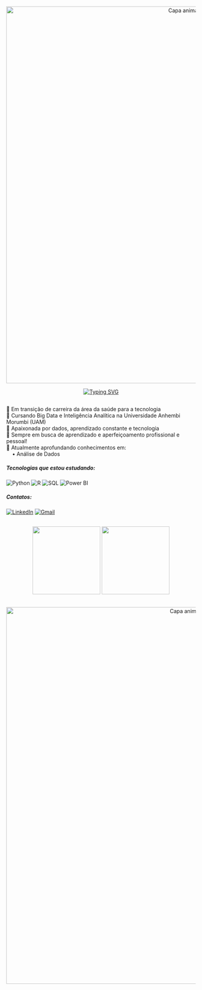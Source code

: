 <!-- Capa animada superior -->
<p align="center">
  <img src="https://capsule-render.vercel.app/api?type=waving&color=343a40&height=120&section=header" alt="Capa animada superior" width="1000" />
</p>

<!-- Texto animado central -->
<p align="center">
  <a href="https://git.io/typing-svg">
    <img src="https://readme-typing-svg.demolab.com?font=Fira+Code&weight=500&size=22&pause=1000&color=000000&width=500&height=55&lines=Ol%C3%A1+%F0%9F%91%8B;Bem-vindo(a)+ao+meu+reposit%C3%B3rio!;%3A%29" alt="Typing SVG" />
  </a>
</p>







##
<!-- Sobre você -->
<p align="left">
📌 Em transição de carreira da área da saúde para a tecnologia<br>
📌 Cursando Big Data e Inteligência Analítica na Universidade Anhembi Morumbi (UAM)<br>
📌 Apaixonada por dados, aprendizado constante e tecnologia<br>
📌 Sempre em busca de aprendizado e aperfeiçoamento profissional e pessoal!<br>
📌 Atualmente aprofundando conhecimentos em:<br>&nbsp;&nbsp;&nbsp;&nbsp;• Análise de Dados<br>
</p>





<!-- Tecnologias -->
##### Tecnologias que estou estudando:

![Python](https://img.shields.io/badge/Python-3776AB?style=for-the-badge&logo=python&logoColor=white)
![R](https://img.shields.io/badge/R-276DC3?style=for-the-badge&logo=r&logoColor=white)
![SQL](https://img.shields.io/badge/SQL-4479A1?style=for-the-badge&logo=postgresql&logoColor=white)
![Power BI](https://img.shields.io/badge/PowerBI-F2C811?style=for-the-badge&logo=powerbi&logoColor=black)





<!-- Contatos -->
##### Contatos:

[![LinkedIn](https://img.shields.io/badge/LinkedIn-0A66C2?style=for-the-badge&logo=linkedin&logoColor=white)](https://www.linkedin.com/in/seu-usuario-aqui)
[![Gmail](https://img.shields.io/badge/Gmail-D14836?style=for-the-badge&logo=gmail&logoColor=white)](mailto:seuemail@gmail.com)


##
<p align="center">
  <img height="180em" style="display:inline-block;"
       src="https://github-readme-stats.vercel.app/api?username=LarisSanto&show_icons=true&bg_color=00000000&title_color=000000&text_color=000000&icon_color=000000&border_color=00000000" />
  <img height="180em" style="display:inline-block;"
       src="https://github-readme-stats.vercel.app/api/top-langs/?username=LarisSanto&layout=compact&bg_color=00000000&title_color=000000&text_color=000000&border_color=00000000" />
</p>






<!-- Capa animada inferior -->
<p align="center">
  <img src="https://capsule-render.vercel.app/api?type=waving&color=343a40&height=120&section=footer" alt="Capa animada inferior" width="1000" />
</p>

